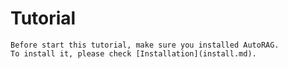 # Tutorial

```{tip}
Before start this tutorial, make sure you installed AutoRAG.
To install it, please check [Installation](install.md).
```
